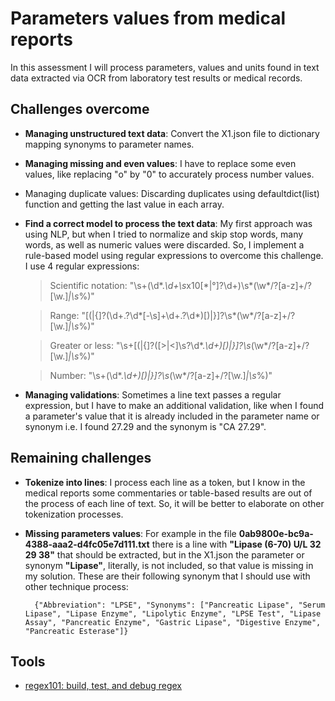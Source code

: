 # Parameters values from medical reports

In this assessment I will process parameters, values and units found in text data extracted via OCR from laboratory test results or medical records.

## Challenges overcome

- **Managing unstructured text data**: Convert the X1.json file to dictionary mapping synonyms to parameter names.

- **Managing missing and even values**: I have to replace some even values, like replacing "o" by "0" to accurately process number values.

- Managing duplicate values: Discarding duplicates using defaultdict(list) function and getting the last value in each array.

- **Find a correct model to process the text data**: My first approach was using NLP, but when I tried to normalize and skip stop words, many words, as well as numeric values were discarded. So, I implement a rule-based model using regular expressions to overcome this challenge. I use 4 regular expressions:

	> Scientific notation: "\s+(\d*\.*\d+\s*x10[\*|°]?\d+)\s*(\w*\/?[a-z]+\/?[\w.]*|\s*%)"
	
  > Range: "[\(|\{]?(\d+\.?\d*[-\s]+\d+\.?\d*)[\)|\}]?\s*(\w*\/?[a-z]+\/?[\w.]*|\s*%)"

  > Greater or less: "\s+[\(|\{]?([>|<]\s?\d*\.*\d+)[\)|\}]?\s*(\w*\/?[a-z]+\/?[\w.]*|\s*%)"

  > Number: "\s+(\d*\.*\d+)[\)|\}]?\s*(\w*\/?[a-z]+\/?[\w.]*|\s*%)"

  

- **Managing validations**: Sometimes a line text passes a regular expression, but I have to make an additional validation, like when I found a parameter's value that it is already included in the parameter name or synonym i.e. I found 27.29 and the synonym is "CA 27.29".

  

  

  

## Remaining challenges

  

- **Tokenize into lines**: I process each line as a token, but I know in the medical reports some commentaries or table-based results are out of the process of each line of text. So, it will be better to elaborate on other tokenization processes.

- **Missing parameters values**: For example in the file **0ab9800e-bc9a-4388-aaa2-d4fc05e7d111.txt** there is a line with **"Lipase (6-70) U/L 32 29 38"** that should be extracted, but in the X1.json the parameter or synonym **"Lipase"**, literally, is not included, so that value is missing in my solution. These are their following synonym that I should use with other technique process:

		{"Abbreviation": "LPSE", "Synonyms": ["Pancreatic Lipase", "Serum Lipase", "Lipase Enzyme", "Lipolytic Enzyme", "LPSE Test", "Lipase Assay", "Pancreatic Enzyme", "Gastric Lipase", "Digestive Enzyme", "Pancreatic Esterase"]}



## Tools

- [regex101: build, test, and debug regex](https://regex101.com/)

